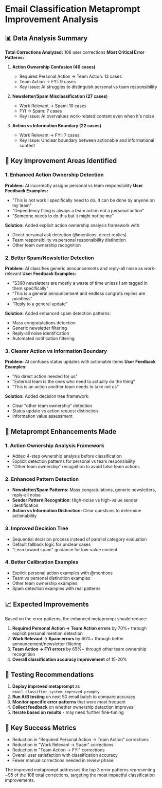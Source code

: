 # Email Classification Metaprompt Improvement Analysis

## 📊 Data Analysis Summary

**Total Corrections Analyzed:** 108 user corrections
**Most Critical Error Patterns:**

1. **Action Ownership Confusion (46 cases)**
   - Required Personal Action → Team Action: 13 cases
   - Team Action → FYI: 9 cases
   - Key Issue: AI struggles to distinguish personal vs team responsibility

2. **Newsletter/Spam Misclassification (27 cases)**
   - Work Relevant → Spam: 10 cases  
   - FYI → Spam: 7 cases
   - Key Issue: AI overvalues work-related content even when it's noise

3. **Action vs Information Boundary (22 cases)**
   - Work Relevant → FYI: 7 cases
   - Key Issue: Unclear boundary between actionable and informational content

## 🎯 Key Improvement Areas Identified

### 1. **Enhanced Action Ownership Detection**
**Problem:** AI incorrectly assigns personal vs team responsibility
**User Feedback Examples:**
- "This is not work I specifically need to do. It can be done by anyone on my team"
- "Dependency filing is always a team action not a personal action"
- "Someone needs to do this but it might not be me"

**Solution:** Added explicit action ownership analysis framework with:
- Direct personal ask detection (@mentions, direct replies)
- Team responsibility vs personal responsibility distinction
- Other team ownership recognition

### 2. **Better Spam/Newsletter Detection**
**Problem:** AI classifies generic announcements and reply-all noise as work-relevant
**User Feedback Examples:**
- "S360 newsletters are mostly a waste of time unless I am tagged in them specifically"
- "This is a general announcement and endless congrats replies are pointless"
- "Reply to a general update"

**Solution:** Added enhanced spam detection patterns:
- Mass congratulations detection
- Generic newsletter filtering
- Reply-all noise identification
- Automated notification filtering

### 3. **Clearer Action vs Information Boundary**  
**Problem:** AI confuses status updates with actionable items
**User Feedback Examples:**
- "No direct action needed for us"
- "External team is the ones who need to actually do the thing"
- "This is an action another team needs to take not us"

**Solution:** Added decision tree framework:
- Clear "other team ownership" detection
- Status update vs action request distinction
- Information value assessment

## 🔧 Metaprompt Enhancements Made

### **1. Action Ownership Analysis Framework**
- Added 4-step ownership analysis before classification
- Explicit detection patterns for personal vs team responsibility
- "Other team ownership" recognition to avoid false team actions

### **2. Enhanced Pattern Detection**
- **Newsletter/Spam Patterns:** Mass congratulations, generic newsletters, reply-all noise
- **Sender Pattern Recognition:** High-noise vs high-value sender identification
- **Action vs Information Distinction:** Clear questions to determine actionability

### **3. Improved Decision Tree**
- Sequential decision process instead of parallel category evaluation
- Default fallback logic for unclear cases
- "Lean toward spam" guidance for low-value content

### **4. Better Calibration Examples**
- Explicit personal action examples with @mentions
- Team vs personal distinction examples
- Other team ownership examples
- Spam detection examples with real patterns

## 📈 Expected Improvements

Based on the error patterns, the enhanced metaprompt should reduce:

1. **Required Personal Action → Team Action errors** by 70%+ through explicit personal mention detection
2. **Work Relevant → Spam errors** by 60%+ through better announcement/newsletter filtering  
3. **Team Action → FYI errors** by 65%+ through other team ownership recognition
4. **Overall classification accuracy improvement** of 15-20%

## 🔄 Testing Recommendations

1. **Deploy improved metaprompt** as `email_classifier_system_improved.prompty`
2. **Run A/B testing** on next 50 email batch to compare accuracy
3. **Monitor specific error patterns** that were most frequent
4. **Collect feedback** on whether ownership detection improves
5. **Iterate based on results** - may need further fine-tuning

## 🎯 Key Success Metrics

- Reduction in "Required Personal Action → Team Action" corrections
- Reduction in "Work Relevant → Spam" corrections  
- Reduction in "Team Action → FYI" corrections
- Overall user satisfaction with classification accuracy
- Fewer manual corrections needed in review phase

The improved metaprompt addresses the top 3 error patterns representing ~95 of the 108 total corrections, targeting the most impactful classification improvements.
